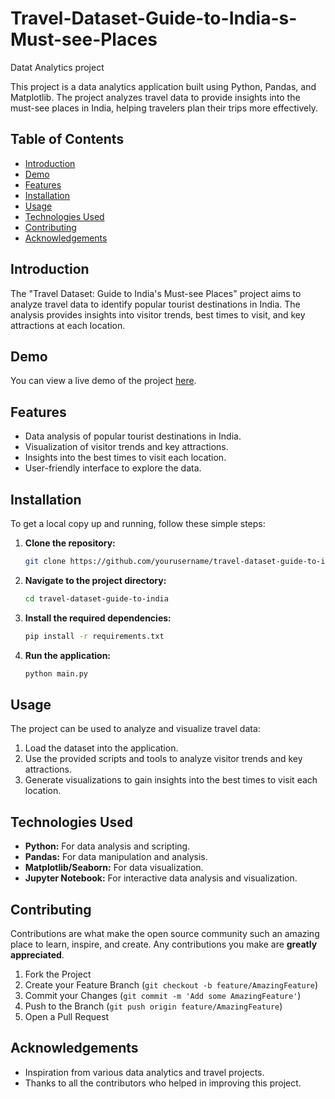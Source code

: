 # Travel-Dataset-Guide-to-India-s-Must-see-Places
Datat Analytics project

This project is a data analytics application built using Python, Pandas, and Matplotlib. The project analyzes travel data to provide insights into the must-see places in India, helping travelers plan their trips more effectively.

## Table of Contents

- [Introduction](#introduction)
- [Demo](#demo)
- [Features](#features)
- [Installation](#installation)
- [Usage](#usage)
- [Technologies Used](#technologies-used)
- [Contributing](#contributing)
- [Acknowledgements](#acknowledgements)

## Introduction

The "Travel Dataset: Guide to India's Must-see Places" project aims to analyze travel data to identify popular tourist destinations in India. The analysis provides insights into visitor trends, best times to visit, and key attractions at each location.

## Demo

You can view a live demo of the project [here](#).

## Features

- Data analysis of popular tourist destinations in India.
- Visualization of visitor trends and key attractions.
- Insights into the best times to visit each location.
- User-friendly interface to explore the data.

## Installation

To get a local copy up and running, follow these simple steps:

1. **Clone the repository:**

    ```bash
    git clone https://github.com/yourusername/travel-dataset-guide-to-india.git
    ```

2. **Navigate to the project directory:**

    ```bash
    cd travel-dataset-guide-to-india
    ```

3. **Install the required dependencies:**

    ```bash
    pip install -r requirements.txt
    ```

4. **Run the application:**

    ```bash
    python main.py
    ```

## Usage

The project can be used to analyze and visualize travel data:

1. Load the dataset into the application.
2. Use the provided scripts and tools to analyze visitor trends and key attractions.
3. Generate visualizations to gain insights into the best times to visit each location.

## Technologies Used

- **Python:** For data analysis and scripting.
- **Pandas:** For data manipulation and analysis.
- **Matplotlib/Seaborn:** For data visualization.
- **Jupyter Notebook:** For interactive data analysis and visualization.

## Contributing

Contributions are what make the open source community such an amazing place to learn, inspire, and create. Any contributions you make are **greatly appreciated**.

1. Fork the Project
2. Create your Feature Branch (`git checkout -b feature/AmazingFeature`)
3. Commit your Changes (`git commit -m 'Add some AmazingFeature'`)
4. Push to the Branch (`git push origin feature/AmazingFeature`)
5. Open a Pull Request

## Acknowledgements

- Inspiration from various data analytics and travel projects.
- Thanks to all the contributors who helped in improving this project.

